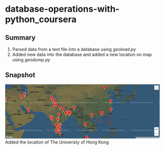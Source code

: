 # database-operations-with-python_coursera
## Summary ##
1. Parsed data from a text file into a database using _geoload.py_
2. Added new data into the database and added a new location on map using _geodump.py_

## Snapshot ##
![A snapshot](https://github.com/jaspertan18/database-operations-with-python_coursera/blob/main/Capture.PNG)
Added the location of The Univeristy of Hong Kong
